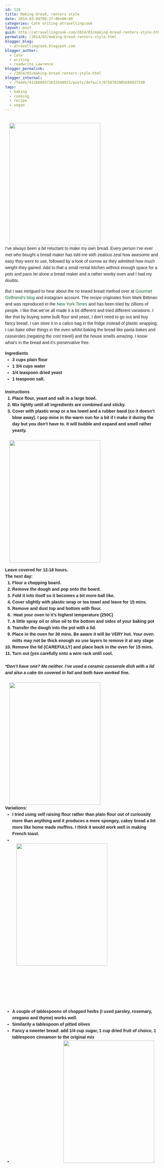 ```yaml
---
id: 128
title: Making bread, renters style
date: 2014-03-04T06:37:00+00:00
categories: Cate writing atravellingcook
layout: post
guid: http://atravellingcook.com/2014/03/making-bread-renters-style.html
permalink: /2014/03/making-bread-renters-style.html
blogger_blog:
  - atravellingcook.blogspot.com
blogger_author:
  - Cate
  - writing
  - readwrite Lawrence
blogger_permalink:
  - /2014/03/making-bread-renters-style.html
blogger_internal:
  - /feeds/4126609572633548921/posts/default/6756762905694037330
tags:
  - baking
  - cooking
  - recipe
  - vegan
---
```

<div style="color: #212121; font-size: 14px; line-height: 21px; margin-bottom: 1.5em; padding: 0px;">
                                                     <a style="margin-left: 1em; margin-right: 1em; text-align: center;" href="http://2.bp.blogspot.com/-6i9tGDu4oC8/UxVlv2ByHcI/AAAAAAAAIME/z8mkr2sPJPw/s1600/Image+4.jpg"><img src="http://2.bp.blogspot.com/-6i9tGDu4oC8/UxVlv2ByHcI/AAAAAAAAIME/z8mkr2sPJPw/s1600/Image+4.jpg" alt="" width="298" height="400" border="0" /></a>


<div style="color: #212121; font-size: 14px; line-height: 21px; margin-bottom: 1.5em; padding: 0px;">
  <span style="font-family: Arial, Helvetica, sans-serif; line-height: 1.5;">I&#8217;ve always been a bit reluctant to make my own bread. Every person I&#8217;ve ever met who bought a bread maker has told me with zealous zeal how awesome and easy they were to use, followed by a look of sorrow as they admitted how much weight they gained. Add to that a small rental kitchen without enough space for a pots and pans let alone a bread maker and a rather wonky oven and I had my doubts. 




But I was intrigued to hear about the no knead bread method over at <a style="color: #156734; line-height: 1.5; margin: 0px; padding: 0px; text-decoration: none;" href="http://gourmetgirl-friend.blogspot.com.au/2013/03/baking-bread-real-deal.html">Gourmet Girlfriend&#8217;s blog </a>and instagram account. The recipe originates from Mark Bittman and was reproduced in the <a style="color: #156734; line-height: 1.5; margin: 0px; padding: 0px; text-decoration: none;" href="http://www.nytimes.com/2006/11/08/dining/081mrex.html">New York Times </a>and has been tried by zillions of people. I like that we&#8217;ve all made it a bit different and tried different variations. I like that by buying some bulk flour and yeast, I don&#8217;t need to go out and buy fancy bread. I can store it in a calico bag in the fridge instead of plastic wrapping. I can bake other things in the oven whilst baking the bread like pasta bakes and casseroles (negating the cost travel)<span style="line-height: 1.5; text-align: center;"> and the house smells amazing. I know what&#8217;s in the bread and it&#8217;s preservative free. 

<div style="color: #212121; font-size: 14px; line-height: 21px; margin-bottom: 1.5em; padding: 0px;">
  <span style="font-family: Arial, Helvetica, sans-serif; font-weight: bold;">Ingredients


<ul style="color: #212121; font-size: 14px; line-height: 21px; margin: 0px 0px 1.5em 1.667em; padding: 0px;">
  <li style="margin: 0px; padding: 0px;">
    <span style="font-family: Arial, Helvetica, sans-serif; line-height: 1.5;">3 cups plain flour
  </li>
  <li style="margin: 0px; padding: 0px;">
    1 3/4 cups water
  </li>
  <li style="margin: 0px; padding: 0px;">
    1/4 teaspoon dried yeast
  </li>
  <li style="margin: 0px; padding: 0px;">
    1 teaspoon salt.
  </li>
</ul>

<div style="color: #212121; font-size: 14px; line-height: 21px; margin-bottom: 1.5em; padding: 0px;">
  <b>Instructions</b>


<ol style="color: #212121; font-size: 14px; line-height: 21px; margin: 0px 0px 1.5em 1.667em; padding: 0px;">
  <li style="margin: 0px; padding: 0px;">
    Place flour, yeast and salt in a large bowl.
  </li>
  <li style="margin: 0px; padding: 0px;">
    Mix lightly until all ingredients are combined and sticky. 
  </li>
  <li style="margin: 0px; padding: 0px;">
    Cover with plastic wrap or a tea towel and a rubber band (so it doesn&#8217;t blow away). I pop mine in the warm sun for a bit if I make it during the day but you don&#8217;t have to. It will bubble and expand and smell rather yeasty.
  </li>
</ol>


  <a style="font-size: 14px; line-height: 21px; margin-left: 1em; margin-right: 1em;" href="http://1.bp.blogspot.com/-p3DwD3qtvlo/UxVlr5VhWMI/AAAAAAAAIL4/FRrt2hqBTRE/s1600/Image+2.jpg"><img src="http://1.bp.blogspot.com/-p3DwD3qtvlo/UxVlr5VhWMI/AAAAAAAAIL4/FRrt2hqBTRE/s1600/Image+2.jpg" alt="" width="298" height="400" border="0" /></a>





<div style="color: #212121; font-size: 14px; line-height: 21px; margin-bottom: 1.5em; padding: 0px;">
  ​<span style="font-weight: bold; line-height: 1.5;">Leave covered for 12-18 hours. 


<div style="color: #212121; font-size: 14px; line-height: 21px; margin-bottom: 1.5em; padding: 0px;">
  <span style="font-family: Arial, Helvetica, sans-serif; font-weight: bold;">The next day:


<ol style="color: #212121; font-size: 14px; line-height: 21px; margin: 0px 0px 1.5em 1.667em; padding: 0px;">
  <li style="margin: 0px; padding: 0px;">
    Flour a chopping board. 
  </li>
  <li style="margin: 0px; padding: 0px;">
    Remove the dough and pop onto the board.
  </li>
  <li style="margin: 0px; padding: 0px;">
    Fold it into itself so it becomes a bit more ball like.
  </li>
  <li style="margin: 0px; padding: 0px;">
    Cover slightly with plastic wrap or tea towel and leave for 15 mins. 
  </li>
  <li style="margin: 0px; padding: 0px;">
    Remove and dust top and bottom with flour. 
  </li>
  <li style="margin: 0px; padding: 0px;">
     Heat your oven to it&#8217;s highest temperature (250C) 
  </li>
  <li style="margin: 0px; padding: 0px;">
    A little spray oil or olive oil to the bottom and sides of your baking pot
  </li>
  <li style="margin: 0px; padding: 0px;">
    Transfer the dough into the pot with a lid.
  </li>
  <li style="margin: 0px; padding: 0px;">
    Place in the oven for 30 mins. Be aware it will be VERY hot. Your oven mitts may not be thick enough so use layers to remove it at any stage
  </li>
  <li style="margin: 0px; padding: 0px;">
    Remove the lid (CAREFULLY) and place back in the oven for 15 mins. 
  </li>
  <li style="margin: 0px; padding: 0px;">
    Turn out (yes carefully onto a wire rack until cool.
  </li>
</ol>

<div style="color: #212121; font-size: 14px; line-height: 21px; margin-bottom: 1.5em; padding: 0px;">
  <em style="margin: 0px; padding: 0px;">*Don&#8217;t have one? Me neither. I&#8217;ve used a ceramic casserole dish with a lid and also a cake tin covered in foil and both have worked fine.</em>


<div style="color: #212121; font-size: 14px; line-height: 21px; margin-bottom: 1.5em; padding: 0px;">
  <em style="margin: 0px; padding: 0px;">                                                         <a style="font-style: normal; margin-left: 1em; margin-right: 1em; text-align: center;" href="http://2.bp.blogspot.com/-UzYihR1POdM/UxVlrQWp3NI/AAAAAAAAILo/pyuJ4wTHEus/s1600/Image+1.jpg"><img src="http://2.bp.blogspot.com/-UzYihR1POdM/UxVlrQWp3NI/AAAAAAAAILo/pyuJ4wTHEus/s1600/Image+1.jpg" alt="" width="298" height="400" border="0" /></a></em>


<div style="color: #212121; font-size: 14px; line-height: 21px; margin-bottom: 1.5em; padding: 0px;">
  <span style="font-weight: bold;"><span style="font-family: Arial, Helvetica, sans-serif; line-height: 1.5;">Variations:


<ul style="color: #212121; font-size: 14px; line-height: 21px; margin: 0px 0px 1.5em 1.667em; padding: 0px;">
  <li style="margin: 0px; padding: 0px;">
    I tried using self raising flour rather than plain flour out of curiousity more than anything and it produces a more spongey, cakey bread a bit more like home made muffins. I think it would work well in making French toast.
  </li>
  <li style="margin: 0px; padding: 0px;">
                                                 <a style="margin-left: 1em; margin-right: 1em; text-align: center;" href="http://2.bp.blogspot.com/-pNuBf4Z6XXs/UxVlsbEK8OI/AAAAAAAAIL0/qYR-JM9c0fg/s1600/Image+3.jpg"><img src="http://2.bp.blogspot.com/-pNuBf4Z6XXs/UxVlsbEK8OI/AAAAAAAAIL0/qYR-JM9c0fg/s1600/Image+3.jpg" alt="" width="298" height="400" border="0" /></a> 
       
    
    
    
       
    
    
    
       
    
  </li>
  
  <li style="margin: 0px; padding: 0px;">
    <span style="font-family: Arial, Helvetica, sans-serif; line-height: 1.5;">A couple of tablespoons of chopped herbs (I used parsley, rosemary, oregano and thyme) works well.
  </li>
  <li style="margin: 0px; padding: 0px;">
    <span style="font-family: Arial, Helvetica, sans-serif; line-height: 1.5;">Similarily a tablespoon of pitted olives
  </li>
  <li style="margin: 0px; padding: 0px;">
    <span style="font-family: Arial, Helvetica, sans-serif; line-height: 1.5;">Fancy a sweeter bread: add 1/4 cup sugar, 1 cup dried fruit of choice, 1 tablespoon cinnamon to the original mix
  </li>
  <li style="font-family: Georgia, 'Times New Roman', Times, serif; margin: 0px; padding: 0px;">
                                                <a style="margin-left: 1em; margin-right: 1em; text-align: center;" href="http://4.bp.blogspot.com/-EVG5zfUlXi0/UxVlw4-N-uI/AAAAAAAAIMM/z7eleize49g/s1600/Imagebread.jpg"><img src="http://4.bp.blogspot.com/-EVG5zfUlXi0/UxVlw4-N-uI/AAAAAAAAIMM/z7eleize49g/s1600/Imagebread.jpg" alt="" width="298" height="400" border="0" /></a>
  </li>
</ul>